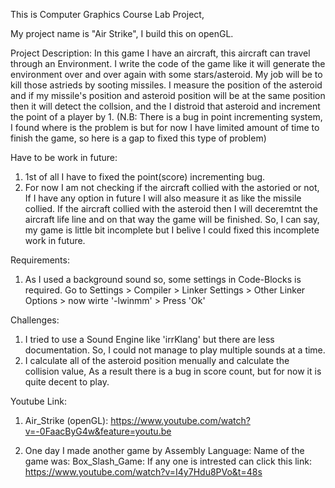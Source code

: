 This is Computer Graphics Course Lab Project, 

My project name is "Air Strike", I build this on openGL. 

Project Description:
In this game I have an aircraft, this aircraft can travel through an Environment. I write the 
code of the game like it will generate the environment over and over again with some 
stars/asteroid. My job will be to kill those astrieds by sooting missiles. I measure the position
of the asteroid and if my missile's position and asteroid position will be at the same position
then it will detect the collsion, and the I distroid that asteroid and increment the point of 
a player by 1. (N.B: There is a bug in point incrementing system, I found where is the problem is but
for now I have limited amount of time to finish the game, so here is a gap to fixed this type of problem)

Have to be work in future:
1) 1st of all I have to fixed the point(score) incrementing bug.
2) For now I am not checking if the aircraft collied with the astoried or not, If I have any
   option in future I will also measure it as like the missile collied. If the aircraft collied with the
   asteroid then I will deceremtnt the aircraft life line and on that way the game will be finished.
   So, I can say, my game is little bit incomplete but I belive I could fixed this incomplete work in
   future.
   
 Requirements:
 1) As I used a background sound so, some settings in Code-Blocks is required. 
    Go to Settings > Compiler > Linker Settings > Other Linker Options > now wirte '-lwinmm' > Press 'Ok'
    
 Challenges:
 1) I tried to use a Sound Engine like 'irrKlang' but there are less documentation. So, I could not manage to play multiple sounds at a       time.
 2) I calculate all of the asteroid position menually and calculate the collision value, As a result there is a bug in score count,           but for now it is quite decent to play.
 
 Youtube Link:
 1) Air_Strike (openGL): https://www.youtube.com/watch?v=-0FaacByG4w&feature=youtu.be
 
 2) One day I made another game by Assembly Language: Name of the game was: Box_Slash_Game: If any one is intrested can click this link: https://www.youtube.com/watch?v=I4y7Hdu8PVo&t=48s
